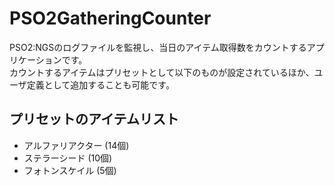 # PSO2GatheringCounter
PSO2:NGSのログファイルを監視し、当日のアイテム取得数をカウントするアプリケーションです。  
カウントするアイテムはプリセットとして以下のものが設定されているほか、ユーザ定義として追加することも可能です。

## プリセットのアイテムリスト
* アルファリアクター (14個)
* ステラーシード (10個)
* フォトンスケイル (5個)
